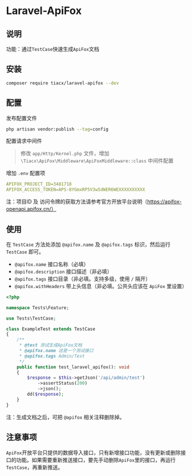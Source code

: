 Laravel-ApiFox
============

说明
---

功能：通过`TestCase`快速生成`ApiFox`文档

安装
---

```bash
composer require tiacx/laravel-apifox --dev
```

配置
---

发布配置文件

```bash
php artisan vendor:publish --tag=config
```

配置请求中间件

> 修改 `app/Http/Kernel.php` 文件，增加 `\Tiacx\ApiFox\Middleware\ApiFoxMiddleware::class` 中间件配置

增加 `.env` 配置项

```yaml
APIFOX_PROJECT_ID=3481718
APIFOX_ACCESS_TOKEN=APS-8YGmxRP5V3w5dWER6WEXXXXXXXXXX
```

注：项目ID 及 访问令牌的获取方法请参考官方开放平台说明（https://apifox-openapi.apifox.cn/）

使用
---

在 `TestCase` 方法处添加 `@apifox.name` 及 `@apifox.tags` 标识，然后运行 `TestCase` 即可。

+ `@apifox.name` 接口名称（必填）
+ `@apifox.description` 接口描述（非必填）
+ `@apifox.tags` 接口目录（非必填。支持多级，使用 `/` 隔开）
+ `@apifox.withHeaders` 带上头信息（非必填。公共头应该在 `ApiFox` 里设置）

```php
<?php

namespace Tests\Feature;

use Tests\TestCase;

class ExampleTest extends TestCase
{
    /**
     * @test 测试生成ApiFox文档
     * @apifox.name 这是一个测试接口
     * @apifox.tags Admin/Test
     */
    public function test_laravel_apifox(): void
    {
        $response = $this->getJson('/api/admin/test')
            ->assertStatus(200)
            ->json();
        dd($response);
    }
}
```

注：生成文档之后，可把 `@apifox` 相关注释删除掉。

注意事项
-------

`ApiFox`开放平台只提供的数据导入接口，只有新增接口功能，没有更新或删除接口的功能。如果需要重新推送接口，要先手动删除`ApiFox`里的接口，再运行`TestCase`，再重新推送。
